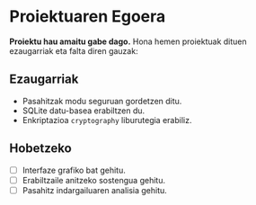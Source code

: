 # Proiektuaren Egoera

**Proiektu hau amaitu gabe dago.** Hona hemen proiektuak dituen ezaugarriak eta falta diren gauzak:

## Ezaugarriak
- Pasahitzak modu seguruan gordetzen ditu.
- SQLite datu-basea erabiltzen du.
- Enkriptazioa `cryptography` liburutegia erabiliz.

## Hobetzeko
- [ ] Interfaze grafiko bat gehitu.
- [ ] Erabiltzaile anitzeko sostengua gehitu.
- [ ] Pasahitz indargailuaren analisia gehitu.